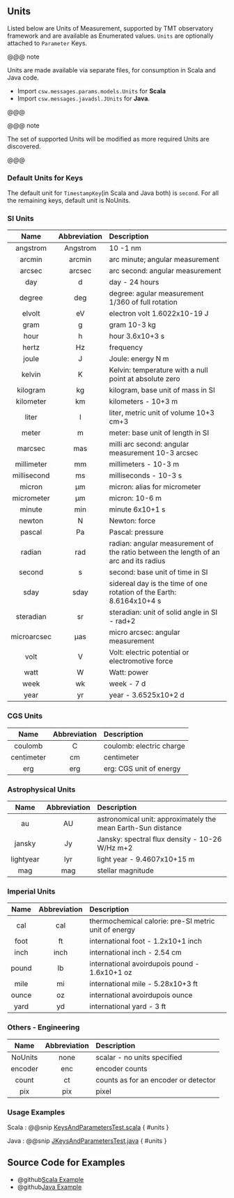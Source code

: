 ## Units

Listed below are Units of Measurement, supported by TMT observatory framework and are available as Enumerated values. 
`Units` are optionally attached to `Parameter` Keys.

@@@ note

Units are made available via separate files, for consumption in Scala and Java code.

 * Import `csw.messages.params.models.Units` for **Scala** 
 * Import `csw.messages.javadsl.JUnits` for **Java**.  

@@@

@@@ note

The set of supported Units will be modified as more required Units are discovered.

@@@ 

### Default Units for Keys

The default unit for `TimestampKey`(in Scala and Java both) is `second`. For all the remaining keys, default unit is NoUnits.  

### SI Units

| Name          | Abbreviation    | Description                                                                |
| :-----------: |:--------------: | :--------------------------------------------------------------------------|
| angstrom    | Angstrom          | 10 -1 nm |
| arcmin      | arcmin            | arc minute; angular measurement |
| arcsec      | arcsec            | arc second: angular measurement |
| day         | d                 | day - 24 hours |
| degree      | deg               | degree: agular measurement 1/360 of full rotation |
| elvolt      | eV                | electron volt 1.6022x10-19 J |
| gram        | g                 | gram 10-3 kg |
| hour        | h                 | hour 3.6x10+3 s |
| hertz       | Hz                | frequency |
| joule       | J                 | Joule: energy N m |
| kelvin      | K                 | Kelvin: temperature with a null point at absolute zero |
| kilogram    | kg                | kilogram, base unit of mass in SI |
| kilometer   | km                | kilometers - 10+3 m |
| liter       | l                 | liter, metric unit of volume 10+3 cm+3 |
| meter       | m                 | meter: base unit of length in SI |
| marcsec     | mas               | milli arc second: angular measurement 10-3 arcsec |
| millimeter  | mm                | millimeters - 10-3 m |
| millisecond | ms                | milliseconds - 10-3 s |
| micron      | µm                | micron: alias for micrometer |
| micrometer  | µm                | micron: 10-6 m |
| minute      | min               | minute 6x10+1 s |
| newton      | N                 | Newton: force |
| pascal      | Pa                | Pascal: pressure |
| radian      | rad               | radian: angular measurement of the ratio between the length of an arc and its radius |
| second      | s                 | second: base unit of time in SI |
| sday        | sday              | sidereal day is the time of one rotation of the Earth: 8.6164x10+4 s |
| steradian   | sr                | steradian: unit of solid angle in SI - rad+2 |
| microarcsec | µas               | micro arcsec: angular measurement |
| volt        | V                 | Volt: electric potential or electromotive force |
| watt        | W                 | Watt: power |
| week        | wk                | week - 7 d |
| year        | yr                | year - 3.6525x10+2 d |

### CGS Units
| Name          | Abbreviation    | Description               |
| :-----------: |:--------------: | :-------------------------|
| coulomb    | C                  | coulomb: electric charge |
| centimeter | cm                 | centimeter |
| erg        | erg                | erg: CGS unit of energy |

### Astrophysical Units
| Name          | Abbreviation    | Description                                                                |
| :-----------: |:--------------: | :--------------------------------------------------------------------------|
| au         | AU                 | astronomical unit: approximately the mean Earth-Sun distance |
| jansky     | Jy                 | Jansky: spectral flux density - 10-26 W/Hz m+2 |
| lightyear  | lyr                | light year - 9.4607x10+15 m |
| mag        | mag                | stellar magnitude |


### Imperial Units
| Name          | Abbreviation    | Description                                                                |
| :-----------: |:--------------: | :--------------------------------------------------------------------------|
| cal        | cal                | thermochemical calorie: pre-SI metric unit of energy |
| foot       | ft                 | international foot - 1.2x10+1 inch |
| inch       | inch               | international inch - 2.54 cm |
| pound      | lb                 | international avoirdupois pound - 1.6x10+1 oz |
| mile       | mi                 | international mile - 5.28x10+3 ft |
| ounce      | oz                 | international avoirdupois ounce |
| yard       | yd                 | international yard - 3 ft |


### Others - Engineering
| Name          | Abbreviation    | Description                                                                |
| :-----------: |:--------------: | :--------------------------------------------------------------------------|
| NoUnits    | none               | scalar - no units specified |
| encoder    | enc                | encoder counts |
| count      | ct                 | counts as for an encoder or detector |
| pix        | pix                | pixel |

### Usage Examples

Scala
:   @@snip [KeysAndParametersTest.scala](../../../../examples/src/test/scala/csw/services/messages/KeysAndParametersTest.scala) { #units }

Java
:   @@snip [JKeysAndParametersTest.java](../../../../examples/src/test/java/csw/services/messages/JKeysAndParametersTest.java) { #units }

## Source Code for Examples

* @github[Scala Example](/examples/src/test/scala/csw/services/messages/KeysAndParametersTest.scala)
* @github[Java Example](/examples/src/test/java/csw/services/messages/JKeysAndParametersTest.java)